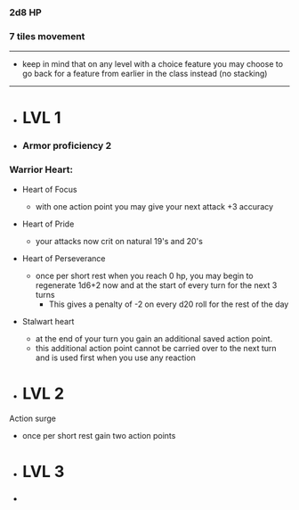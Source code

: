 ### 2d8 HP

### 7 tiles movement
-------------------------------------------
 - keep in mind that on any level with a choice feature you may choose to go back for a feature from earlier in the class instead (no stacking)
-------------------------------------------
- # LVL 1 
  
- ### Armor proficiency 2 

### Warrior Heart: 

- Heart of Focus 
   + with one action point you may give your next attack +3 accuracy 

- Heart of Pride 
   + your attacks now crit on natural 19's and 20's 

- Heart of Perseverance 
   + once per short rest when you reach 0 hp, you may begin to regenerate 1d6+2 now and at the start of every turn for the next 3 turns 
       + This gives a penalty of -2 on every d20 roll for the rest of the day 
 
- Stalwart heart 
   + at the end of your turn you gain an additional saved action point. 
   + this additional action point cannot be carried over to the next turn and is used first when you use any reaction 
 
- # LVL 2 

Action surge 
 + once per short rest gain two action points 

- # LVL 3 

- ### 

